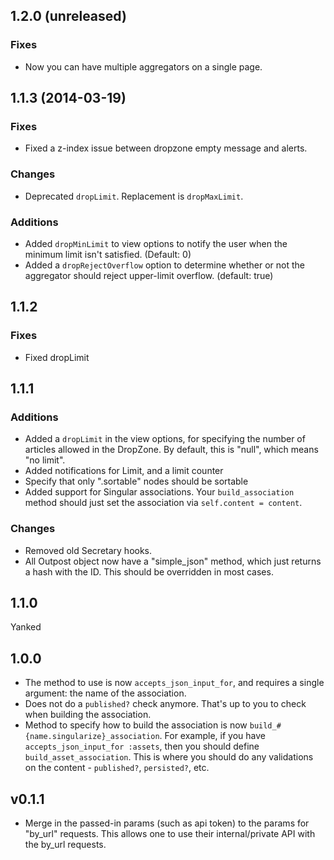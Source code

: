 ## 1.2.0 (unreleased)
### Fixes
* Now you can have multiple aggregators on a single page.


## 1.1.3 (2014-03-19)
### Fixes
* Fixed a z-index issue between dropzone empty message and alerts.

### Changes
* Deprecated `dropLimit`. Replacement is `dropMaxLimit`.

### Additions
* Added `dropMinLimit` to view options to notify the user when the minimum limit isn't satisfied. (Default: 0)
* Added a `dropRejectOverflow` option to determine whether or not the aggregator should reject upper-limit overflow. (default: true)


## 1.1.2
### Fixes
* Fixed dropLimit


## 1.1.1
### Additions
* Added a `dropLimit` in the view options, for specifying the number of articles allowed in the DropZone. By default, this is "null", which means "no limit".
* Added notifications for Limit, and a limit counter
* Specify that only ".sortable" nodes should be sortable
* Added support for Singular associations. Your `build_association` method should
  just set the association via `self.content = content`.

### Changes
* Removed old Secretary hooks.
* All Outpost object now have a "simple_json" method, which just returns a
  hash with the ID. This should be overridden in most cases.


## 1.1.0
Yanked


## 1.0.0
* The method to use is now `accepts_json_input_for`, and requires 
  a single argument: the name of the association.
* Does not do a `published?` check anymore. That's up to you to check when
  building the association.
* Method to specify how to build the association is now 
  `build_#{name.singularize}_association`. For example, if you have 
  `accepts_json_input_for :assets`, then you should define 
  `build_asset_association`. This is where you should do any validations
  on the content - `published?`, `persisted?`, etc.


## v0.1.1
* Merge in the passed-in params (such as api token) to the params for 
  "by_url" requests. This allows one to use their internal/private API
  with the by_url requests.
